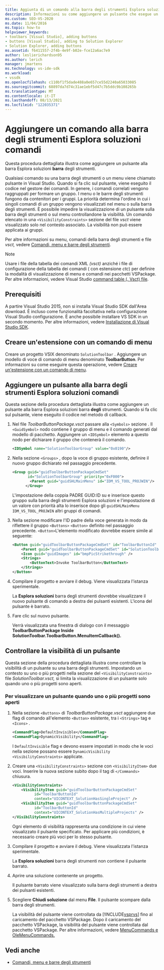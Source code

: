 ```yaml
---
title: Aggiunta di un comando alla barra degli strumenti Esplora soluzioni | Microsoft Docs
description: Informazioni su come aggiungere un pulsante che esegue un comando alla barra degli strumenti Esplora soluzioni in Visual Studio.
ms.custom: SEO-VS-2020
ms.date: 11/04/2016
ms.topic: how-to
helpviewer_keywords:
- toolbars [Visual Studio], adding buttons
- buttons [Visual Studio], adding to Solution Explorer
- Solution Explorer, adding buttons
ms.assetid: f6411557-2f4b-4e9f-b02e-fce12a6ac7e9
author: leslierichardson95
ms.author: lerich
manager: jmartens
ms.technology: vs-ide-sdk
ms.workload:
- vssdk
ms.openlocfilehash: c110bf1f5dade488a0e657ce55d2240a65033085
ms.sourcegitcommit: 68897da7d74c31ae1ebf5d47c7b5ddc9b108265b
ms.translationtype: MT
ms.contentlocale: it-IT
ms.lasthandoff: 08/13/2021
ms.locfileid: "122035371"
---
```

# <a name="add-a-command-to-the-solution-explorer-toolbar"></a>Aggiungere un comando alla barra degli strumenti Esplora soluzioni comandi
Questa procedura dettagliata illustra come aggiungere un pulsante alla barra Esplora soluzioni **barra** degli strumenti.

 Qualsiasi comando su una barra degli strumenti o un menu viene chiamato pulsante in Visual Studio. Quando si fa clic sul pulsante, viene eseguito il codice nel gestore dei comandi. In genere, i comandi correlati vengono raggruppati per formare un gruppo. I menu o le barre degli strumenti fungono da contenitori per i gruppi. La priorità determina l'ordine in cui i singoli comandi di un gruppo vengono visualizzati nel menu o sulla barra degli strumenti. È possibile impedire la visualizzazione di un pulsante sulla barra degli strumenti o sul menu controllandone la visibilità. Un comando elencato in una `<VisibilityConstraints>` sezione del file *vsct* viene visualizzato solo nel contesto associato. La visibilità non può essere applicata ai gruppi.

 Per altre informazioni su menu, comandi della barra degli strumenti e file *vsct,* vedere [Comandi, menu e barre degli strumenti](../extensibility/internals/commands-menus-and-toolbars.md).

> [!NOTE]
> Usare i file della tabella dei comandi XML *(vsct)* anziché i file di configurazione della tabella dei comandi ( con estensione *ctc*) per definire la modalità di visualizzazione di menu e comandi nei pacchetti VSPackage. Per altre informazioni, vedere Visual Studio [command table (. Vsct) file](../extensibility/internals/visual-studio-command-table-dot-vsct-files.md).

## <a name="prerequisites"></a>Prerequisiti
 A partire Visual Studio 2015, non si installa Visual Studio SDK dall'Area download. È incluso come funzionalità facoltativa nella configurazione Visual Studio configurazione. È anche possibile installare VS SDK in un secondo momento. Per altre informazioni, vedere [Installazione di Visual Studio SDK](../extensibility/installing-the-visual-studio-sdk.md).

## <a name="create-an-extension-with-a-menu-command"></a>Creare un'estensione con un comando di menu
 Creare un progetto VSIX denominato `SolutionToolbar` . Aggiungere un modello di voce di comando di menu denominato **ToolbarButton**. Per informazioni su come eseguire questa operazione, vedere [Creare un'estensione con un comando di menu](../extensibility/creating-an-extension-with-a-menu-command.md).

## <a name="add-a-button-to-the-solution-explorer-toolbar"></a>Aggiungere un pulsante alla barra degli strumenti Esplora soluzioni comandi
 Questa sezione della procedura dettagliata illustra come aggiungere un pulsante alla barra Esplora soluzioni barra **degli** strumenti. Quando si fa clic sul pulsante, viene eseguito il codice nel metodo di callback.

1. Nel file *ToolbarButtonPackage.vsct* passare alla  `<Symbols>` sezione . Il `<GuidSymbol>`  nodo contiene il gruppo di menu e il comando generati dal modello di pacchetto. Aggiungere un `<IDSymbol>` elemento a questo nodo per dichiarare il gruppo che contenerà il comando.

    ```xml
    <IDSymbol name="SolutionToolbarGroup" value="0x0190"/>
    ```

2. Nella sezione `<Groups>` , dopo la voce di gruppo esistente, definire il nuovo gruppo dichiarato nel passaggio precedente.

    ```xml
    <Group guid="guidToolbarButtonPackageCmdSet"
           id="SolutionToolbarGroup" priority="0xF000">
            <Parent guid="guidSHLMainMenu" id="IDM_VS_TOOL_PROJWIN"/>
          </Group>
    ```

     L'impostazione della coppia PADRE GUID:ID su e inserisce questo gruppo sulla barra degli strumenti Esplora soluzioni e l'impostazione di un valore con priorità alta lo inserisce dopo gli `guidSHLMainMenu` `IDM_VS_TOOL_PROJWIN` altri gruppi di comandi. 

3. Nella sezione modificare l'ID padre della voce generata in modo da riflettere il gruppo `<Buttons>` `<Button>` definito nel passaggio precedente. `<Button>`L'elemento modificato dovrebbe essere simile al seguente:

    ```xml
    <Button guid="guidToolbarButtonPackageCmdSet" id="ToolbarButtonId" priority="0x0100" type="Button">
        <Parent guid="guidToolbarButtonPackageCmdSet" id="SolutionToolbarGroup" />
        <Icon guid="guidImages" id="bmpPicStrikethrough" />
        <Strings>
            <ButtonText>Invoke ToolbarButton</ButtonText>
        </Strings>
    </Button>
    ```

4. Compilare il progetto e avviare il debug. Viene visualizzata l'istanza sperimentale.

     La **Esplora soluzioni** barra degli strumenti dovrebbe visualizzare il nuovo pulsante di comando a destra dei pulsanti esistenti. L'icona del pulsante è barrato.

5. Fare clic sul nuovo pulsante.

     Verrà visualizzata una finestra di dialogo con il messaggio **ToolbarButtonPackage Inside SolutionToolbar.ToolbarButton.MenuItemCallback().**

## <a name="control-the-visibility-of-a-button"></a>Controllare la visibilità di un pulsante
 Questa sezione della procedura dettagliata illustra come controllare la visibilità di un pulsante su una barra degli strumenti. Impostando un contesto su uno o più progetti nella sezione del `<VisibilityConstraints>` file *SolutionToolbar.vsct,* si limita la visualizzazione di un pulsante solo quando uno o più progetti sono aperti.

### <a name="to-display-a-button-when-one-or-more-projects-are-open"></a>Per visualizzare un pulsante quando uno o più progetti sono aperti

1. Nella sezione `<Buttons>` di *ToolbarButtonPackage.vsct* aggiungere due flag di comando all'elemento `<Button>` esistente, tra i `<Strings>` tag e `<Icons>` .

   ```xml
   <CommandFlag>DefaultInvisible</CommandFlag>
   <CommandFlag>DynamicVisibility</CommandFlag>
   ```

    I `DefaultInvisible` flag e devono essere impostati in modo che le voci nella sezione possano essere `DynamicVisibility` `<VisibilityConstraints>` applicate.

2. Creare una `<VisibilityConstraints>` sezione con `<VisibilityItem>` due voci. Inserire la nuova sezione subito dopo il tag di `</Commands>` chiusura.

   ```xml
   <VisibilityConstraints>
       <VisibilityItem guid="guidToolbarButtonPackageCmdSet"
             id="ToolbarButtonId"
             context="UICONTEXT_SolutionHasSingleProject" />
       <VisibilityItem guid="guidToolbarButtonPackageCmdSet"
             id="ToolbarButtonId"
             context="UICONTEXT_SolutionHasMultipleProjects" />
   </VisibilityConstraints>
   ```

    Ogni elemento di visibilità rappresenta una condizione in cui viene visualizzato il pulsante specificato. Per applicare più condizioni, è necessario creare più voci per lo stesso pulsante.

3. Compilare il progetto e avviare il debug. Viene visualizzata l'istanza sperimentale.

    La **Esplora soluzioni** barra degli strumenti non contiene il pulsante barrato.

4. Aprire una soluzione contenente un progetto.

    Il pulsante barrato viene visualizzato sulla barra degli strumenti a destra dei pulsanti esistenti.

5. Scegliere **Chiudi soluzione** dal menu **File**. Il pulsante scompare dalla barra degli strumenti.

   La visibilità del pulsante viene controllata da [!INCLUDE[vsprvs](../code-quality/includes/vsprvs_md.md)] fino al caricamento del pacchetto VSPackage. Dopo il caricamento del pacchetto VSPackage, la visibilità del pulsante viene controllata dal pacchetto VSPackage.  Per altre informazioni, vedere [MenuCommands e OleMenuCommands.](/previous-versions/visualstudio/visual-studio-2015/misc/menucommands-vs-olemenucommands?preserve-view=true&view=vs-2015)

## <a name="see-also"></a>Vedi anche
- [Comandi, menu e barre degli strumenti](../extensibility/internals/commands-menus-and-toolbars.md)